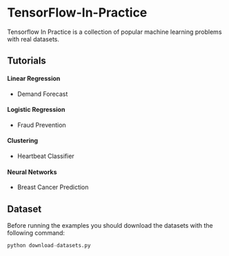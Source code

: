 # TensorFlow-In-Practice
Tensorflow In Practice is a collection of popular machine learning problems with real datasets.

## Tutorials
#### Linear Regression
- Demand Forecast

#### Logistic Regression
- Fraud Prevention

#### Clustering
- Heartbeat Classifier

#### Neural Networks
- Breast Cancer Prediction 

## Dataset

Before running the examples you should download the datasets with the following command:

```python
python download-datasets.py
```
  


